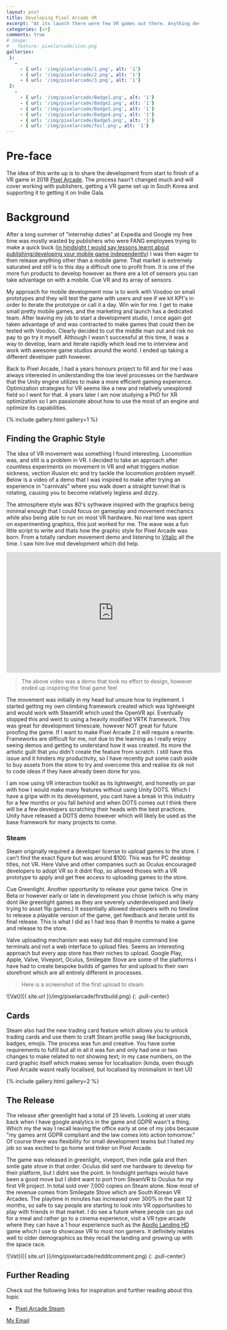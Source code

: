 ```yaml
---
layout: post
title: Developing Pixel Arcade VR 
excerpt: "At its launch there were few VR games out there. Anything developed was quickly enjoyed by the smaller but passionate VR playerbase. So releasing a VR title in 2016 was unchartered territory. Pixel Arcade has been for sale since on Steam, Vive Port and has a partnership with Smilegate Stove; Tencents approach at VR arcades for the Korean markets. Enjoy the technical breakdown"
categories: [vr]
comments: true
# image:
#   feature: pixelarcade/icon.png
galleries:
 1:
   -
     - { url: '/img/pixelarcade/1.png', alt: '1'}
     - { url: '/img/pixelarcade/2.png', alt: '1'}
     - { url: '/img/pixelarcade/3.png', alt: '1'}    
 2:
   -
     - { url: '/img/pixelarcade/Badge1.png', alt: '1'}
     - { url: '/img/pixelarcade/Badge2.png', alt: '1'}
     - { url: '/img/pixelarcade/Badge3.png', alt: '1'}
     - { url: '/img/pixelarcade/Badge4.png', alt: '1'}
     - { url: '/img/pixelarcade/Badge5.png', alt: '1'}
     - { url: '/img/pixelarcade/foil.png', alt: '1'}
---
```


# Pre-face
The idea of this write up is to share the development from start to finish of a VR game in 2018 [Pixel Arcade](https://www.pixelarca.de). The process hasn't changed much and will cover working with publishers, getting a VR game set up in South Korea and supporting it to getting it on Indie Gala.

# Background
After a long summer of "internship duties" at Expedia and Google my free time was mostly wasted by publishers who were FANG employees trying to make a quick buck ([in hindsight I would say lessons learnt about publishing/developing your mobile game independently](https://youtu.be/PHgEReA_8Io)) I was then eager to then release anything other than a mobile game. 
That market is extremely saturated and *still* is to this day a difficult one to profit from. It is one of the more fun products to develop however  as there are a lot of sensors you can take advantage on with a mobile. Cue VR and its array of sensors. 

My approach for mobile development now is to work with Voodoo on small prototypes and they will test the game with users and see if we kit KPI's in order to iterate the prototype or call it a day. Win win for me. I get to make small pretty mobile games, and the marketing and launch has a dedicated team. After leaving my job to start a development studio, I once again got taken advantage of and was contracted to make games that could then be tested with Voodoo. Clearly decided to cut the middle man out and risk no pay to go try it myself. Although I wasn't successful at this time, it was a way to develop, learn and iterate rapidly which lead me to interview and work with awesome game studios around the world. I ended up taking a different developer path however.

Back to Pixel Arcade, I had a years honours project to fill and for me I was always interested in understanding the low level processes on the hardware that the Unity engine utilizes to make a more efficient gaming experience. Optimization strategies for VR seems like a new and relatively unexplored field so I went for that. 4 years later I am now studying a PhD for XR optimization so I am passionate about how to use the most of an engine and optimize its capabilities.

{% include gallery.html  gallery=1 %}


## Finding the Graphic Style
The idea of VR movement was something I found interesting. Locomotion was, and still is a problem in VR. I decided to take an approach after countless experiments on movement in VR and what triggers motion sickness, vection illusion etc and try tackle the locomotion problem myself. Below is a video of a demo that I was inspired to make after trying an experience in "carnivals" where you walk down a straight tunnel that is rotating, causing you to become relatively legless and dizzy. 

The atmosphere style was 80's sythwave inspired with the graphics being minimal enough that I could focus on gameplay and movement mechanics while also being able to run on most VR hardware. No real time was spent on experimenting graphics, this just worked for me. The wave was a fun little script to write and thats how the graphic style for Pixel Arcade was born. From a totally random movement demo and listening to [Vitalic](https://www.youtube.com/watch?v=I2dfGC1oziE) all the time. I saw him live mid development which did help.

<p style="text-align:center;">
<iframe width="560" height="315" src="https://www.youtube.com/embed/dtkYv00GdCI" frameborder="0" allow="accelerometer; autoplay; clipboard-write; encrypted-media; gyroscope; picture-in-picture" allowfullscreen></iframe>
</p>

> The above video was a demo that took no effort to design, however ended up inspiring the final game feel

The movement was initially in my head but unsure how to implement. I started getting my own climbing framework created which was lightweight and would work with SteamVR which used the OpenVR api. Eventually stopped this and went to using a heavily modified VRTK framework. This was great for development timescale, however NOT great for future proofing the game. If I want to make Pixel Arcade 2 it will require a rewrite. Frameworks are difficult for me, not due to the learning as I really enjoy seeing demos and getting to understand how it was created. Its more the artistic guilt that you didn't create the feature from scratch. I still have this issue and it hinders my productivity, so I have recently put some cash aside to buy assets from the store to try and overcome this and realise its ok not to code ideas if they have already been done for you.

I am now using VR interaction toolkit as its lightweight, and honestly on par with how I would make many features without using Unity DOTS. Which I have a gripe with in its development, you cant have a break in this industry for a few months or you fall behind and when DOTS comes out I think there will be a few developers scratching their heads with the best practices. Unity have released a DOTS demo however which will likely be used as the base framework for many projects to come. 


### Steam
Steam originally required a developer license to upload games to the store. I can't find the exact figure but was around $100. This was for PC desktop titles, not VR. Here Valve and other companies such as Oculus encouraged developers to adopt VR so it didnt flop, so allowed thoses with a VR prototype to apply and get free access to uploading games to the store.

Cue Greenlight. Another opportunity to release your game twice. One in Beta or however early or late in development you chose (which is why many dont like greenlight games as they are severely underdeveloped and likely trying to asset flip games.) It essentially allowed developers with no timeline to release a playable version of the game, get feedback and iterate until its final release. This is what I did as I had less than 9 months to make a game and release to the store. 

Valve uploading mechanism was easy but did require command line terminals and not a web interface to upload files. Seems an interesting approach but every app store has their niches to upload. Google Play, Apple, Valve, Viveport, Oculus, Smilegate Stove are some of the platforms I have had to create bespoke builds of games for and upload to their own storefront which are all entirely different in processes.

> Here is a screenshot of the first upload to steam.

![Vat]({{ site.url }}/img/pixelarcade/firstbuild.png)
{: .pull-center}


## Cards
Steam also had the new trading card feature which allows you to unlock trading cards and use them to craft Steam profile swag like backgrounds, badges, emojis. The process was fun and creative. You have some requirements to fufill but all in all it was fun and only had one or two changes to make related to not showing text; in my case numbers, on the card graphic itself which makes sense for localisation (kinda, even though Pixel Arcade wasnt really localised, but localised by minimalism in text UI)

{% include gallery.html  gallery=2 %}



## The Release
The release after greenlight had a total of 25 levels. Looking at user stats back when I have google analytics in the game and GDPR wasn't a thing. Which my the way I recall leaving the office early at one of my jobs because "my games arnt GDPR compliant and the law comes into action tomorrow." Of course there was flexibility for small development teams but I hated my job so was excited to go home and tinker on Pixel Arcade. 

The game was released in greenlight, viveport, then indie gala and then smile gate stove in that order. Oculus did sent me hardware to develop for their platform, but I didnt see the point. In hindsight perhaps would have been a good move but I didnt want to port from SteamVR to Oculus for my first VR project. In total sold over 7,000 copies on Steam alone. Now most of the revenue comes from Smilegate Stove which are South Korean VR Arcades. The playtime in minutes has increased over 300% in the past 12 months, so safe to say people are starting to look into VR opportunities to play with friends in that market. I do see a future where people can go out for a meal and rather go to a cinema experience, visit a VR type arcade where they can have a 1 hour experience such as the [Apollo Landing HD]() game which I use to showcase VR to most non gamers. It definitely relates well to older demographics as they recall the landing and growing up with the space race.

![Vat]({{ site.url }}/img/pixelarcade/redditcomment.png)
{: .pull-center}


## Further Reading
Check out the following links for inspiration and further reading about this topic
* [Pixel Arcade Steam](https://www.pixelarca.de)


<a href="#" id="emailclick" onclick="replace_email()">My Email</a>

<script>
var email;

function add_mailto() {
  const elem = document.getElementById("emailclick");
  elem.href = `mailto:${email}`;
}

function replace_email() {
  // spam prevention
  const domain = "cjgstudio.com";
  const name = [16, 28, 1, 1, 26, 22];
  const xor_with = 115;
  let constructed = "";
  name.forEach(function(i) {
    constructed += String.fromCharCode(i ^ xor_with);
  })
  email = `${constructed}@${domain}`;
  const elem = document.getElementById("emailclick");
  elem.text = email;
1
  window.setTimeout(add_mailto, 100);
}
</script>